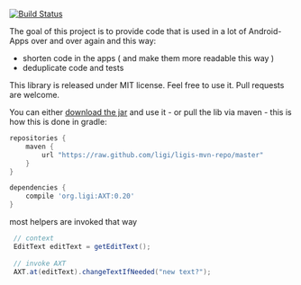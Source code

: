 [![Build Status](https://ligi.ci.cloudbees.com/job/AXT/badge/icon)](https://ligi.ci.cloudbees.com/job/AXT/)

The goal of this project is to provide code that is used in a lot of Android-Apps over and over again and this way:

 * shorten code in the apps ( and make them more readable this way )
 * deduplicate code and	    tests

This library is released under MIT license. Feel free to use it. Pull requests are welcome.

You can either [download the jar](https://ligi.ci.cloudbees.com/job/AXT/lastSuccessfulBuild/artifact/build/libs/) and use it - or pull the lib via maven - this is how this is done in gradle:

```groovy
repositories {
    maven {
        url "https://raw.github.com/ligi/ligis-mvn-repo/master"
    }
}

dependencies {
    compile 'org.ligi:AXT:0.20'
}

```

most helpers are invoked that way

```java
 // context
 EditText editText = getEditText();
 
 // invoke AXT
 AXT.at(editText).changeTextIfNeeded("new text?");
```
